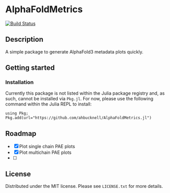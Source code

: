 # AlphaFoldMetrics

[![Build Status](https://github.com/ahbucknell/AlphaFoldMetrics.jl/actions/workflows/CI.yml/badge.svg?branch=main)](https://github.com/ahbucknell/AlphaFoldMetrics.jl/actions/workflows/CI.yml?query=branch%3Amain)

## Description
A simple package to generate AlphaFold3 metadata plots quickly.

## Getting started
### Installation
Currently this package is not listed within the Julia package registry and, as such, cannot be installed via `Pkg.jl`. For now, please use the following command within the Julia REPL to install:
```
using Pkg; Pkg.add(url="https://github.com/ahbucknell/AlphaFoldMetrics.jl")
```
## Roadmap
- [x] Plot single chain PAE plots
- [x] Plot multichain PAE plots
- [ ] 
## License
Distributed under the MIT license. Please see `LICENSE.txt` for more details.

